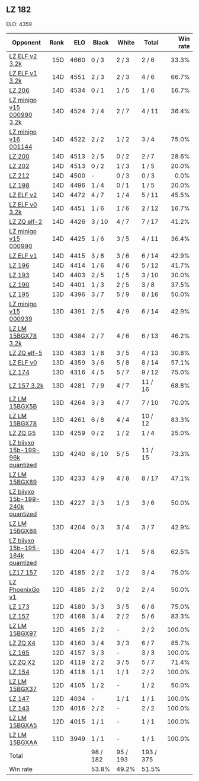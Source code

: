 ## LZ 182 ##

ELO: 4359

Opponent | Rank | ELO | Black | White | Total | Win rate
---------|-----:|----:|-------|-------|-------|-------:
[LZ ELF v2 3.2k](LZ%20ELF%20v2%203.2k.md) | 15D | 4660 | 0 / 3 | 2 / 3 | 2 / 6 | 33.3%
[LZ ELF v1 3.2k](LZ%20ELF%20v1%203.2k.md) | 14D | 4551 | 2 / 3 | 2 / 3 | 4 / 6 | 66.7%
[LZ 206](LZ%20206.md) | 14D | 4534 | 0 / 1 | 1 / 5 | 1 / 6 | 16.7%
[LZ minigo v15 000990 3.2k](LZ%20minigo%20v15%20000990%203.2k.md) | 14D | 4524 | 2 / 4 | 2 / 7 | 4 / 11 | 36.4%
[LZ minigo v16 001144](LZ%20minigo%20v16%20001144.md) | 14D | 4522 | 2 / 2 | 1 / 2 | 3 / 4 | 75.0%
[LZ 200](LZ%20200.md) | 14D | 4513 | 2 / 5 | 0 / 2 | 2 / 7 | 28.6%
[LZ 202](LZ%20202.md) | 14D | 4513 | 0 / 2 | 1 / 3 | 1 / 5 | 20.0%
[LZ 212](LZ%20212.md) | 14D | 4500 | - | 0 / 3 | 0 / 3 | 0.0%
[LZ 198](LZ%20198.md) | 14D | 4496 | 1 / 4 | 0 / 1 | 1 / 5 | 20.0%
[LZ ELF v2](LZ%20ELF%20v2.md) | 14D | 4472 | 4 / 7 | 1 / 4 | 5 / 11 | 45.5%
[LZ ELF v0 3.2k](LZ%20ELF%20v0%203.2k.md) | 14D | 4451 | 1 / 6 | 1 / 6 | 2 / 12 | 16.7%
[LZ ZQ elf-2](LZ%20ZQ%20elf-2.md) | 14D | 4426 | 3 / 10 | 4 / 7 | 7 / 17 | 41.2%
[LZ minigo v15 000990](LZ%20minigo%20v15%20000990.md) | 14D | 4425 | 1 / 6 | 3 / 5 | 4 / 11 | 36.4%
[LZ ELF v1](LZ%20ELF%20v1.md) | 14D | 4415 | 3 / 8 | 3 / 6 | 6 / 14 | 42.9%
[LZ 196](LZ%20196.md) | 14D | 4414 | 1 / 6 | 4 / 6 | 5 / 12 | 41.7%
[LZ 193](LZ%20193.md) | 14D | 4403 | 2 / 5 | 1 / 5 | 3 / 10 | 30.0%
[LZ 190](LZ%20190.md) | 14D | 4401 | 1 / 3 | 2 / 5 | 3 / 8 | 37.5%
[LZ 195](LZ%20195.md) | 13D | 4396 | 3 / 7 | 5 / 9 | 8 / 16 | 50.0%
[LZ minigo v15 000939](LZ%20minigo%20v15%20000939.md) | 13D | 4391 | 2 / 5 | 4 / 9 | 6 / 14 | 42.9%
[LZ LM 15BGX78 3.2k](LZ%20LM%2015BGX78%203.2k.md) | 13D | 4384 | 2 / 7 | 4 / 6 | 6 / 13 | 46.2%
[LZ ZQ elf-5](LZ%20ZQ%20elf-5.md) | 13D | 4383 | 1 / 8 | 3 / 5 | 4 / 13 | 30.8%
[LZ ELF v0](LZ%20ELF%20v0.md) | 13D | 4359 | 3 / 6 | 5 / 8 | 8 / 14 | 57.1%
[LZ 174](LZ%20174.md) | 13D | 4316 | 4 / 5 | 5 / 7 | 9 / 12 | 75.0%
[LZ 157 3.2k](LZ%20157%203.2k.md) | 13D | 4281 | 7 / 9 | 4 / 7 | 11 / 16 | 68.8%
[LZ LM 15BGX5B](LZ%20LM%2015BGX5B.md) | 13D | 4264 | 3 / 3 | 4 / 7 | 7 / 10 | 70.0%
[LZ LM 15BGX78](LZ%20LM%2015BGX78.md) | 13D | 4261 | 6 / 8 | 4 / 4 | 10 / 12 | 83.3%
[LZ ZQ G5](LZ%20ZQ%20G5.md) | 13D | 4259 | 0 / 2 | 1 / 2 | 1 / 4 | 25.0%
[LZ bjiyxo 15b-199-96k quantized](LZ%20bjiyxo%2015b-199-96k%20quantized.md) | 13D | 4240 | 6 / 10 | 5 / 5 | 11 / 15 | 73.3%
[LZ LM 15BGX89](LZ%20LM%2015BGX89.md) | 13D | 4233 | 4 / 9 | 4 / 8 | 8 / 17 | 47.1%
[LZ bjiyxo 15b-199-240k quantized](LZ%20bjiyxo%2015b-199-240k%20quantized.md) | 13D | 4227 | 2 / 3 | 1 / 3 | 3 / 6 | 50.0%
[LZ LM 15BGX88](LZ%20LM%2015BGX88.md) | 13D | 4204 | 0 / 3 | 3 / 4 | 3 / 7 | 42.9%
[LZ bjiyxo 15b-195-184k quantized](LZ%20bjiyxo%2015b-195-184k%20quantized.md) | 13D | 4204 | 4 / 7 | 1 / 1 | 5 / 8 | 62.5%
[LZ17 157](LZ17%20157.md) | 12D | 4185 | 2 / 2 | 1 / 2 | 3 / 4 | 75.0%
[LZ PhoenixGo v1](LZ%20PhoenixGo%20v1.md) | 12D | 4185 | 2 / 2 | 0 / 2 | 2 / 4 | 50.0%
[LZ 173](LZ%20173.md) | 12D | 4180 | 3 / 3 | 3 / 5 | 6 / 8 | 75.0%
[LZ 157](LZ%20157.md) | 12D | 4168 | 3 / 4 | 2 / 2 | 5 / 6 | 83.3%
[LZ LM 15BGX97](LZ%20LM%2015BGX97.md) | 12D | 4165 | 2 / 2 | - | 2 / 2 | 100.0%
[LZ ZQ X4](LZ%20ZQ%20X4.md) | 12D | 4160 | 3 / 4 | 3 / 3 | 6 / 7 | 85.7%
[LZ 165](LZ%20165.md) | 12D | 4157 | 3 / 3 | - | 3 / 3 | 100.0%
[LZ ZQ X2](LZ%20ZQ%20X2.md) | 12D | 4119 | 2 / 2 | 3 / 5 | 5 / 7 | 71.4%
[LZ 154](LZ%20154.md) | 12D | 4118 | 1 / 1 | 1 / 1 | 2 / 2 | 100.0%
[LZ LM 15BGX37](LZ%20LM%2015BGX37.md) | 12D | 4105 | 1 / 2 | - | 1 / 2 | 50.0%
[LZ 147](LZ%20147.md) | 12D | 4034 | - | 1 / 1 | 1 / 1 | 100.0%
[LZ 143](LZ%20143.md) | 12D | 4016 | 2 / 2 | - | 2 / 2 | 100.0%
[LZ LM 15BGXA5](LZ%20LM%2015BGXA5.md) | 12D | 4015 | 1 / 1 | - | 1 / 1 | 100.0%
[LZ LM 15BGXAA](LZ%20LM%2015BGXAA.md) | 11D | 3949 | 1 / 1 | - | 1 / 1 | 100.0%
Total | | | 98 / 182 | 95 / 193 | 193 / 375 | 
Win rate| | | 53.8% | 49.2% | 51.5% | 
